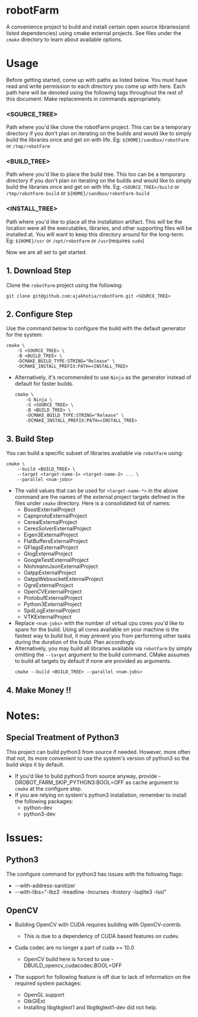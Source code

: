 # robotFarm
A convenience project to build and install certain open source libraries(and listed dependencies)
using cmake external projects. See files under the `cmake` directory to learn about available
options. 


# Usage
Before getting started, come up with paths as listed below. You must have read and write 
permission to each directory you come up with here. Each path here will be denoted using the
following tags throughout the rest of this document. Make replacements in commands appropriately.

### <SOURCE_TREE>
Path where you'd like clone the robotFarm project. This can be a temporary directory if you 
don't plan on iterating on the builds and would like to simply build the libraries once and get 
on with life. Eg: `${HOME}/sandbox/robotFarm` or `/tmp/robotFarm`

### <BUILD_TREE>
Path where you'd like to place the build tree. This too can be a temporary directory if you don't
plan on iterating on the builds and would like to simply build the libraries once and get on with
life. Eg: `<SOURCE_TREE>/build` or `/tmp/robotFarm-build` or `${HOME}/sandbox/robotFarm-build`


### <INSTALL_TREE>
Path where you'd like to place all the installation artifact. This will be the location were all
the executables, libraries, and other supporting files will be installed at. You will want to 
keep this directory around for the long-term. Eg: `${HOME}/usr` or `/opt/robotFarm` or
`/usr`(requires `sudo`)

Now we are all set to get started.

## 1. Download Step
Clone the `robotFarm` project using the following:
```shell
git clone git@github.com:ajakhotia/robotFarm.git <SOURCE_TREE>
```

## 2. Configure Step
Use the command below to configure the build with the default generator for the system:
```shell
cmake \
    -S <SOURCE_TREE> \ 
    -B <BUILD_TREE> \ 
    -DCMAKE_BUILD_TYPE:STRING="Release" \
    -DCMAKE_INSTALL_PREFIX:PATH=<INSTALL_TREE>
```
* Alternatively, it's recommended to use `Ninja` as the generator instead of default for faster
  builds.
  ```shell
  cmake \
      -G Ninja \
      -S <SOURCE_TREE> \ 
      -B <BUILD_TREE> \ 
      -DCMAKE_BUILD_TYPE:STRING="Release" \
      -DCMAKE_INSTALL_PREFIX:PATH=<INSTALL_TREE>
  ```
  
## 3. Build Step
You can build a specific subset of libraries available via `robotFarm` using:
```shell
cmake \
    --build <BUILD_TREE> \
    --target <target-name-1> <target-name-2> ... \
    --parallel <num-jobs>
```
* The valid values that can be used for `<target-name-*>` in the above command are the 
  names of the external project targets defined in the files under `cmake` directory. Here is 
  a consolidated list of names:
  * BoostExternalProject
  * CapnprotoExternalProject
  * CerealExternalProject
  * CeresSolverExternalProject
  * Eigen3ExternalProject
  * FlatBuffersExternalProject
  * GFlagsExternalProject
  * GlogExternalProject
  * GoogleTestExternalProject
  * NlohmannJsonExternalProject
  * OatppExternalProject
  * OatppWebsocketExternalProject
  * OgreExternalProject
  * OpenCVExternalProject
  * ProtobufExternalProject
  * Python3ExternalProject
  * SpdLogExternalProject
  * VTKExternalProject
* Replace `<num-jobs>` with the number of virtual cpu cores you'd like to spare for the build.
  Using all cores available on your machine is the fastest way to build but, it may prevent 
  you from performing other tasks during the duration of the build. Plan accordingly.
* Alternatively, you may build all libraries available via `robotFarm` by simply omitting the
  `--target` argument to the build command. CMake assumes to build all targets by default if
  none are provided as arguments.
  ```shell
  cmake --build <BUILD_TREE> --parallel <num-jobs>
  ```

## 4. Make Money !!


# Notes:

## Special Treatment of Python3
This project can build python3 from source if needed. However, more often that not, its
more convenient to use the system's version of python3 so the build skips it by default.
* If you'd like to build python3 from source anyway, provide -DROBOT_FARM_SKIP_PYTHON3:BOOL=OFF as
  cache argument to `cmake` at the configure step.
* If you are relying on system's python3 installation, remember to install the following packages:
    * python-dev
    * python3-dev


# Issues:
## Python3
The configure command for python3 has issues with the following flags:
* --with-address-sanitizer
* --with-libs="-lbz2 -lreadline -lncurses -lhistory -lsqlite3 -lssl"

## OpenCV
* Building OpenCV with CUDA requires building with OpenCV-contrib.
    * This is due to a dependency of CUDA based features on cudev.

* Cuda codec are no longer a part of cuda >= 10.0
    * OpenCV build here is forced to use -DBUILD_opencv_cudacodec:BOOL=OFF
    
* The support for following feature is off due to lack of information on the required system
  packages:
    * OpenGL support
    * GtkGlExt
    * Installing libgtkglext1 and libgtkglext1-dev did not help.
